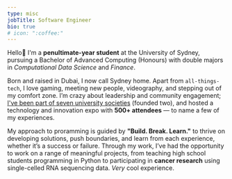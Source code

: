 ```yaml
---
type: misc
jobTitle: Software Engineer
bio: true
# icon: ":coffee:"
---
```


Hello:wave: I'm a **penultimate-year student** at the University of Sydney, pursuing a Bachelor of Advanced Computing (Honours) with double majors in *Computational Data Science* and *Finance*. 

Born and raised in Dubai, I now call Sydney home. Apart from `all-things-tech`, I love gaming, meeting new people, videography, and stepping out of my comfort zone. I’m crazy about leadership and community engagement; <ins>I've been part of seven university societies</ins> (founded two), and hosted a technology and innovation expo with **500+ attendees** — to name a few of my experiences.

My approach to proramming is guided by **"Build. Break. Learn."** to thrive on developing solutions, push boundaries, and learn from each experience, whether it’s a success or failure. Through my work, I’ve had the opportunity to work on a range of meaningful projects, from teaching high school students programming in Python to participating in **cancer research** using single-celled RNA sequencing data. *Very* cool experience.